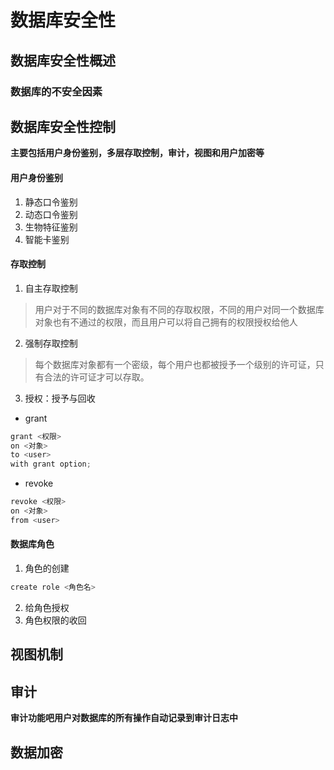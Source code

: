 # 数据库安全性

## 数据库安全性概述

### 数据库的不安全因素



## 数据库安全性控制

**主要包括用户身份鉴别，多层存取控制，审计，视图和用户加密等**

#### 用户身份鉴别

1. 静态口令鉴别
2. 动态口令鉴别
3. 生物特征鉴别
4. 智能卡鉴别

#### 存取控制

1. 自主存取控制

> 用户对于不同的数据库对象有不同的存取权限，不同的用户对同一个数据库对象也有不通过的权限，而且用户可以将自己拥有的权限授权给他人

2. 强制存取控制

> 每个数据库对象都有一个密级，每个用户也都被授予一个级别的许可证，只有合法的许可证才可以存取。

3. 授权：授予与回收

* grant

```java
grant <权限>
on <对象>
to <user>
with grant option;
```

* revoke

```java
revoke <权限>
on <对象>
from <user>
```

#### 数据库角色

1. 角色的创建

```java
create role <角色名>
```

2. 给角色授权
3. 角色权限的收回



## 视图机制

## 审计

**审计功能吧用户对数据库的所有操作自动记录到审计日志中**



## 数据加密